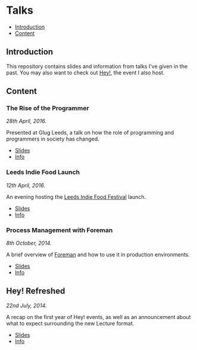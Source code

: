 # Talks

* [Introduction](#introduction)
* [Content](#content)


## Introduction

This repository contains slides and information from talks I've given in the past. You may also want to check out [Hey!](https://heyst.ac), the event I also host.


## Content


### The Rise of the Programmer

_28th April, 2016._

Presented at Glug Leeds, a talk on how the role of programming and programmers in society has changed.

* [Slides](2016/the-rise-of-the-programmer/talk.pdf)
* [Info](http://www.meetup.com/GlugLeeds/events/228502416/)


### Leeds Indie Food Launch

_12th April, 2016._

An evening hosting the [Leeds Indie Food Festival](http://leedsindiefood.co.uk) launch.

* [Slides](2016/leeds-indie-food-launch/talk.pdf)
* [Info](http://leedsindiefood.co.uk)


### Process Management with Foreman

_8th October, 2014._

A brief overview of [Foreman](http://ddollar.github.io/foreman) and how to use it in production environments.

* [Slides](2014/process-management-with-foreman/talk.pdf)
* [Info](http://parall.ax/blog/view/3098/aws-leeds-user-group-2-update)


## Hey! Refreshed

_22nd July, 2014._

A recap on the first year of Hey! events, as well as an announcement about what to expect surrounding the new Lecture format.

* [Slides](2014/hey-refreshed/talk.pdf)
* [Info](https://heyst.ac/talks/hey-stac-refreshed)
